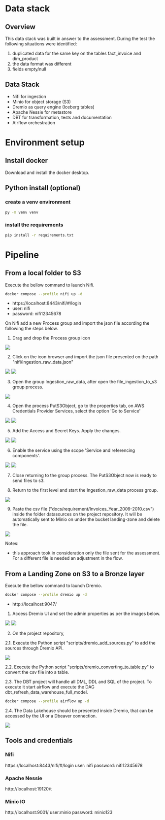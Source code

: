 # Data stack

## Overview
This data stack was built in answer to the assessment. During the test the following situations were identified:
1. duplicated data for the same key on the tables fact_invoice and dim_product
2. the data format was different
3. fields empty/null

## Data Stack

- Nifi for ingestion
- Minio for object storage (S3)
- Dremio as query engine (Iceberg tables)
- Apache Nessie for metastore
- DBT for transformation, tests and documentation
- Airflow orchestration

# Environment setup

## Install docker
Download and install the docker desktop.

## Python install (optional)

### create a venv environment
```sh
py -m venv venv
````

### install the requirements
```sh
pip install -r requirements.txt
```

# Pipeline

## From a local folder to S3

Execute the bellow command to launch Nifi.
```sh
docker compose --profile nifi up -d
````
- https://localhost:8443/nifi/#/login
- user: nifi
- password: nifi12345678


On Nifi add a new Process group and import the json file according the following the steps below.

1. Drag and drop the Process group icon

<img src="docs/img/nifi-1.png">

2. Click on the icon browser and import the json file presented on the path "nifi/Ingestion_raw_data.json"

<img src="docs/img/nifi-2.png">

<img src="docs/img/nifi-3.png">

3. Open the group Ingestion_raw_data, after open the file_ingestion_to_s3 group process.


<img src="docs/img/nifi-4.png">

4. Open the process PutS3Object, go to the properties tab, on AWS Credentials Provider Services, select the option 'Go to Service'

<img src="docs/img/nifi-5.png">
<img src="docs/img/nifi-6.png">

5. Add the Access and Secret Keys. Apply the changes.

<img src="docs/img/nifi-7.png">
<img src="docs/img/nifi-8.png">

6. Enable the service using the scope 'Service and referencing components'. 

<img src="docs/img/nifi-9.png">
<img src="docs/img/nifi-10.png">

7. Close returning to the group process. The PutS3Object now is ready to send files to s3.

8. Return to the first level and start the Ingestion_raw_data process group.

<img src="docs/img/nifi-11.png">

9. Paste the csv file ("docs/requirement/Invoices_Year_2009-2010.csv") inside the folder datasources on the project repository. It will be automatically sent to Minio on under the bucket landing-zone and delete the file.

<img src="docs/img/nifi-12.png">

Notes:
- this approach took in consideration only the file sent for the assessment. For a different file is needed an adjustment in the flow.

## From a Landing Zone on S3 to a Bronze layer

Execute the bellow command to launch Dremio.
```sh
docker compose --profile dremio up -d
````
- http://localhost:9047/

1. Access Dremio UI and set the admin properties as per the images below.

<img src="docs/img/dremio-1.png">
<img src="docs/img/dremio-2.png">

2. On the project repository, 

2.1. Execute the Python script "scripts/dremio_add_sources.py" to add the sources through Dremio API.

<img src="docs/img/dremio-3.png">

2.2. Execute the Python script "scripts/dremio_converting_to_table.py" to convert the csv file into a table.

2.3. The DBT project will handle all DML, DDL and SQL of the project. To execute it start airflow and execute the DAG dbt_refresh_data_warehouse_full_model.

```sh
docker compose --profile airflow up -d
````

2.4. The Data Lakehouse should be presented inside Dremio, that can be accessed by the UI or a Dbeaver connection.

<img src="docs/img/dremio-4.png">

## Tools and credentials

### Nifi
https://localhost:8443/nifi/#/login
user: nifi
password: nifi12345678

### Apache Nessie
http://localhost:19120/t

### Minio IO
http://localhost:9001/
user:minio
password: minio123

